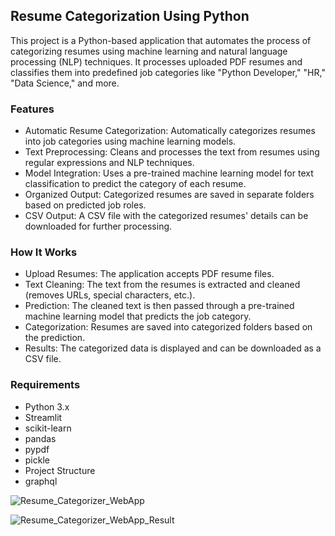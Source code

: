 ## Resume Categorization Using Python

This project is a Python-based application that automates the process of categorizing resumes using machine learning and natural language processing (NLP) techniques. It processes uploaded PDF resumes and classifies them into predefined job categories like "Python Developer," "HR," "Data Science," and more.

### Features

- Automatic Resume Categorization: Automatically categorizes resumes into job categories using machine learning models.
- Text Preprocessing: Cleans and processes the text from resumes using regular expressions and NLP techniques.
- Model Integration: Uses a pre-trained machine learning model for text classification to predict the category of each resume.
- Organized Output: Categorized resumes are saved in separate folders based on predicted job roles.
- CSV Output: A CSV file with the categorized resumes' details can be downloaded for further processing.

### How It Works

- Upload Resumes: The application accepts PDF resume files.
- Text Cleaning: The text from the resumes is extracted and cleaned (removes URLs, special characters, etc.).
- Prediction: The cleaned text is then passed through a pre-trained machine learning model that predicts the job category.
- Categorization: Resumes are saved into categorized folders based on the prediction.
- Results: The categorized data is displayed and can be downloaded as a CSV file.

### Requirements

- Python 3.x
- Streamlit
- scikit-learn
- pandas
- pypdf
- pickle
- Project Structure
- graphql

![Resume_Categorizer_WebApp](https://github.com/user-attachments/assets/752014d9-d0ed-43b2-b160-9f95b523a071)

![Resume_Categorizer_WebApp_Result](https://github.com/user-attachments/assets/b0c34a4e-d416-49b5-a8e0-af69ae48dd55)



